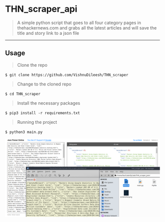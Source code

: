 # THN_scraper_api

> A simple python script that goes to all four category pages in thehackernews.com and grabs all the latest articles and will save the title and story link to a json file

---

## Usage

> Clone the repo

`$ git clone https://github.com/VishnuDileesh/THN_scraper`

> Change to the cloned repo

`$ cd THN_scraper`

>  Install the necessary packages

`$ pip3 install -r requirements.txt`

> Running the project

`$ python3 main.py`

![THN_scraper_api screenshot](json-screenshot.png)
